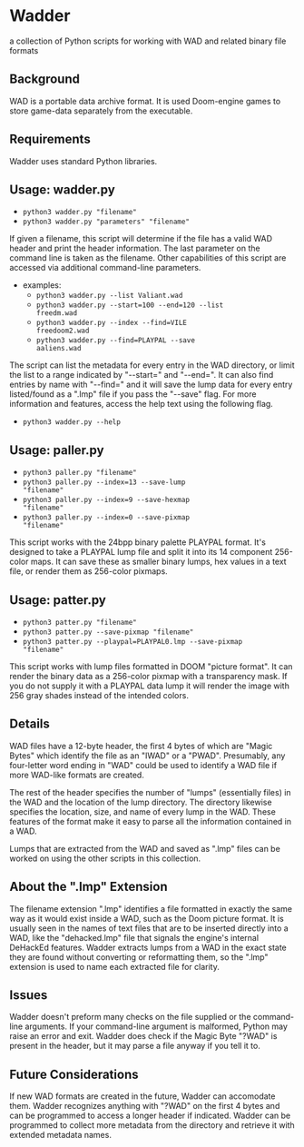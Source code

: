# Wadder

a collection of Python scripts for working with WAD and related binary 
file formats

## Background

WAD is a portable data archive format. It is used Doom-engine games to 
store game-data separately from the executable.

## Requirements

Wadder uses standard Python libraries.

## Usage: wadder.py

- <code>python3 wadder.py "filename"</code>
- <code>python3 wadder.py "parameters" "filename"</code>

If given a filename, this script will determine if the file has a valid 
WAD header and print the header information. The last parameter on the 
command line is taken as the filename. Other capabilities of this script 
are accessed via additional command-line parameters.

- examples:
  + <code>python3 wadder.py --list Valiant.wad</code>
  + <code>python3 wadder.py --start=100 --end=120 --list freedm.wad</code>
  + <code>python3 wadder.py --index --find=VILE freedoom2.wad</code>
  + <code>python3 wadder.py --find=PLAYPAL --save aaliens.wad</code>

The script can list the metadata for every entry in the WAD directory, 
or limit the list to a range indicated by "--start=" and "--end=". It 
can also find entries by name with "--find=" and it will save the lump 
data for every entry listed/found as a ".lmp" file if you pass the 
"--save" flag. For more information and features, access the help text 
using the following flag.

- <code>python3 wadder.py --help</code>

## Usage: paller.py

- <code>python3 paller.py "filename"</code>
- <code>python3 paller.py --index=13 --save-lump "filename"</code>
- <code>python3 paller.py --index=9 --save-hexmap "filename"</code>
- <code>python3 paller.py --index=0 --save-pixmap "filename"</code>

This script works with the 24bpp binary palette PLAYPAL format. It's 
designed to take a PLAYPAL lump file and split it into its 14 component 
256-color maps. It can save these as smaller binary lumps, hex values in 
a text file, or render them as 256-color pixmaps.

## Usage: patter.py

- <code>python3 patter.py "filename"</code>
- <code>python3 patter.py --save-pixmap "filename"</code>
- <code>python3 patter.py --playpal=PLAYPAL0.lmp --save-pixmap "filename"</code>

This script works with lump files formatted in DOOM "picture format". It 
can render the binary data as a 256-color pixmap with a transparency 
mask. If you do not supply it with a PLAYPAL data lump it will render 
the image with 256 gray shades instead of the intended colors.

## Details

WAD files have a 12-byte header, the first 4 bytes of which are "Magic 
Bytes" which identify the file as an "IWAD" or a "PWAD". Presumably, any 
four-letter word ending in "WAD" could be used to identify a WAD file if 
more WAD-like formats are created.

The rest of the header specifies the number of "lumps" (essentially 
files) in the WAD and the location of the lump directory. The directory 
likewise specifies the location, size, and name of every lump in the 
WAD. These features of the format make it easy to parse all the 
information contained in a WAD.

Lumps that are extracted from the WAD and saved as ".lmp" files can be 
worked on using the other scripts in this collection.

## About the ".lmp" Extension

The filename extension ".lmp" identifies a file formatted in exactly the 
same way as it would exist inside a WAD, such as the Doom picture 
format. It is usually seen in the names of text files that are to be 
inserted directly into a WAD, like the "dehacked.lmp" file that signals 
the engine's internal DeHackEd features. Wadder extracts lumps from a 
WAD in the exact state they are found without converting or reformatting 
them, so the ".lmp" extension is used to name each extracted file for 
clarity.

## Issues

Wadder doesn't preform many checks on the file supplied or the 
command-line arguments. If your command-line argument is malformed, 
Python may raise an error and exit. Wadder does check if the Magic Byte 
"?WAD" is present in the header, but it may parse a file anyway if you 
tell it to.

## Future Considerations

If new WAD formats are created in the future, Wadder can accomodate 
them. Wadder recognizes anything with "?WAD" on the first 4 bytes and 
can be programmed to access a longer header if indicated. Wadder can be 
programmed to collect more metadata from the directory and retrieve it 
with extended metadata names.
